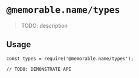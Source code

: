 # `@memorable.name/types`

> TODO: description

## Usage

```
const types = require('@memorable.name/types');

// TODO: DEMONSTRATE API
```
